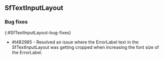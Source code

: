 ## SfTextInputLayout

### Bug fixes
{:#SfTextInputLayout-bug-fixes} 

 * \#I482985 - Resolved an issue where the ErrorLabel text in the SfTextInputLayout was getting cropped when increasing the font size of the ErrorLabel.
